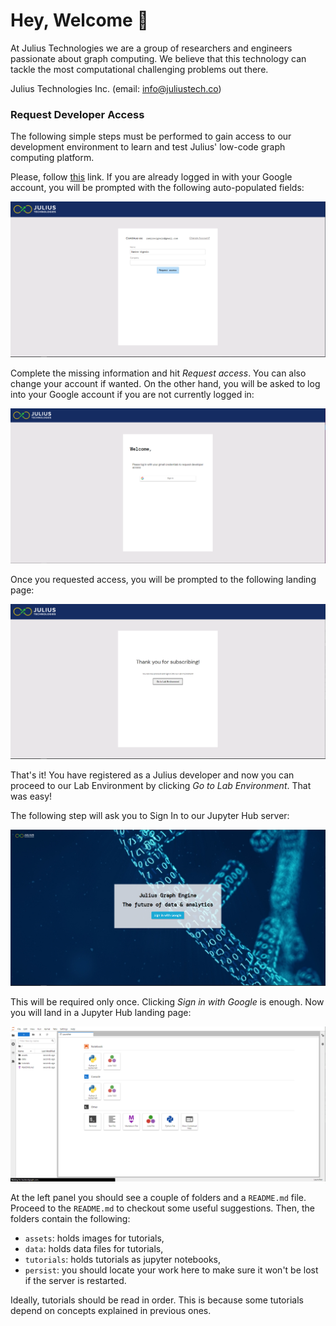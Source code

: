 # Hey, Welcome 👋

At Julius Technologies we are a group of researchers and engineers passionate about graph
computing. We believe that this technology can tackle the most computational challenging
problems out there.

Julius Technologies Inc. (email: info@juliustech.co)

### Request Developer Access

The following simple steps must be performed to gain access to our development environment
to learn and test Julius' low-code graph computing platform.

Please, follow [this](https://backendgraph.com/user/signup) link. If you are already logged
in with your Google account, you will be prompted with the following auto-populated fields:

![Sign up with auto-populated fields.](assets/signup_1.png)

Complete the missing information and hit *Request access*. You can also change your account
if wanted. On the other hand, you will be asked to log into your Google account if you are
not currently logged in:

![Sign up before logged in to Google.](assets/signup_2.png)

Once you requested access, you will be prompted to the following landing page:

![Welcome page with proceed to Lab.](assets/landingpage.png)

That's it! You have registered as a Julius developer and now you can proceed to our Lab
Environment by clicking *Go to Lab Environment*. That was easy!

The following step will ask you to Sign In to our Jupyter Hub server:

![Sign In to jupyter hub.](assets/jupyter_signin.png)

This will be required only once. Clicking *Sign in with Google* is enough. Now you will land
in a Jupyter Hub landing page:

![Jupyter Hub landing page.](assets/jupyter_landing.png)

At the left panel you should see a couple of folders and a `README.md` file. Proceed to the
`README.md` to checkout some useful suggestions. Then, the folders contain the following:

- `assets`: holds images for tutorials,
- `data`:  holds data files for tutorials,
- `tutorials`: holds tutorials as jupyter notebooks,
- `persist`: you should locate your work here to make sure it won't be lost if the server is
  restarted.

Ideally, tutorials should be read in order. This is because some tutorials depend on
concepts explained in previous ones.